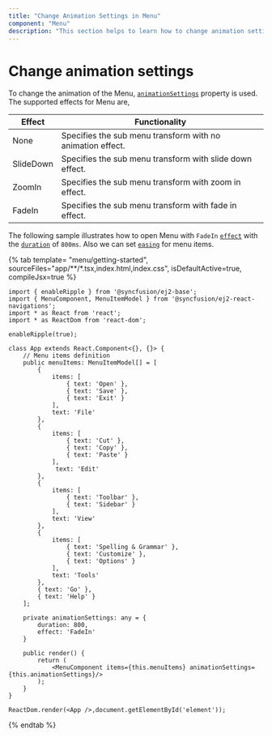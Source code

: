 ```yaml
---
title: "Change Animation Settings in Menu"
component: "Menu"
description: "This section helps to learn how to change animation settings in Menu."
---
```


# Change animation settings

To change the animation of the Menu, [`animationSettings`](https://ej2.syncfusion.com/react/documentation/api/menu/menuAnimationSettingsModel/) property is used. The supported effects for Menu are,

| Effect | Functionality |
| ------------ | ----------------------- |
| None | Specifies the sub menu transform with no animation effect. |
| SlideDown | Specifies the sub menu transform with slide down effect. |
| ZoomIn | Specifies the sub menu transform with zoom in effect. |
| FadeIn | Specifies the sub menu transform with fade in effect. |

The following sample illustrates how to open Menu with `FadeIn` [`effect`](https://ej2.syncfusion.com/react/documentation/api/menu/menuAnimationSettingsModel/#effect) with the [`duration`](https://ej2.syncfusion.com/react/documentation/api/menu/menuAnimationSettingsModel/#duration) of `800ms`. Also we can set [`easing`](https://ej2.syncfusion.com/react/documentation/api/menu/menuAnimationSettingsModel/#easing) for menu items.

{% tab template= "menu/getting-started", sourceFiles="app/**/*.tsx,index.html,index.css", isDefaultActive=true, compileJsx=true %}

```tsx
import { enableRipple } from '@syncfusion/ej2-base';
import { MenuComponent, MenuItemModel } from '@syncfusion/ej2-react-navigations';
import * as React from 'react';
import * as ReactDom from 'react-dom';

enableRipple(true);

class App extends React.Component<{}, {}> {
    // Menu items definition
    public menuItems: MenuItemModel[] = [
        {
            items: [
                { text: 'Open' },
                { text: 'Save' },
                { text: 'Exit' }
            ],
            text: 'File'
        },
        {
            items: [
                { text: 'Cut' },
                { text: 'Copy' },
                { text: 'Paste' }
            ],
             text: 'Edit'
        },
        {
            items: [
                { text: 'Toolbar' },
                { text: 'Sidebar' }
            ],
            text: 'View'
        },
        {
            items: [
                { text: 'Spelling & Grammar' },
                { text: 'Customize' },
                { text: 'Options' }
            ],
            text: 'Tools'
        },
        { text: 'Go' },
        { text: 'Help' }
    ];

    private animationSettings: any = {
        duration: 800,
        effect: 'FadeIn'
    }

    public render() {
        return (
            <MenuComponent items={this.menuItems} animationSettings={this.animationSettings}/>
        );
    }
}

ReactDom.render(<App />,document.getElementById('element'));
```

{% endtab %}
